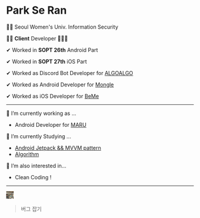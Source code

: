 # Park Se Ran

👩‍🎓 Seoul Women's Univ. Information Security 

👩‍💻 **Client** Developer 📱📱📱

✔ Worked in **SOPT 26th** Android Part 

✔ Worked in **SOPT 27th** iOS Part

✔ Worked as Discord Bot Developer for [ALGOALGO](https://github.com/ALGOALGO-swu/algoalgo-discord-bot)

✔ Worked as Android Developer for [Mongle](https://github.com/Sopt-Mongle/MongleAndroid_RELEASE)

✔ Worked as iOS Developer for [BeMe](https://github.com/TeamBeMe/BeMeiOS)

---
🔭 I’m currently working as ...
- Android Developer for [MARU](https://github.com/bookmaru/BABONUNU)
    
🌱 I’m currently Studying ...
- [Android Jetpack && MVVM pattern](https://github.com/sery270/sunflower_clone)
- [Algorithm](https://github.com/sery270/Algorithm)

🤔 I’m also interested in...
- Clean Coding ! 
---
<img src="KakaoTalk_Photo_2020-11-02-09-27-16.jpeg" alt="2-1" style="zoom:10%;" width = "200px"/> 

> 버그 잡기 
